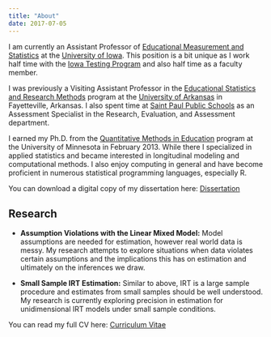 ```yaml
---
title: "About"
date: 2017-07-05
---
```


I am currently an Assistant Professor of [Educational Measurement and Statistics](http://www.education.uiowa.edu/pq/measstat) at the [University of Iowa](http://www.uiowa.edu/). This position is a bit unique as I work half time with the [Iowa Testing Program](https://itp.education.uiowa.edu/) and also half time as a faculty member. 

I was previously a Visiting Assistant Professor in the [Educational Statistics and Research Methods](http://edfd.uark.edu/) program at the [University of Arkansas](http://uark.edu) in Fayetteville, Arkansas. I also spent time at [Saint Paul Public Schools](http://www.spps.org) as an Assessment Specialist in the Research, Evaluation, and Assessment department.

I earned my Ph.D. from the [Quantitative Methods in Education](http://www.cehd.umn.edu/EdPsych/programs/QME/) program at the University of Minnesota in February 2013. While there I specialized in applied statistics and became interested in longitudinal modeling and computational methods. I also enjoy computing in general and have become proficient in numerous statistical programming languages, especially R.  

You can download a digital copy of my dissertation here: [Dissertation](http://purl.umn.edu/146916)


Research
-------

 - **Assumption Violations with the Linear Mixed Model:**  Model assumptions are needed for estimation, however real world data is messy.  My research attempts to explore situations when data violates certain assumptions and the implications this has on estimation and ultimately on the inferences we draw.
 
 - **Small Sample IRT Estimation:** Similar to above, IRT is a large sample procedure and estimates from small samples should be well understood. My research is currently exploring precision in estimation for unidimensional IRT models under small sample conditions.
 
You can read my full CV here: [Curriculum Vitae](/LeBeauCV-website.pdf)
